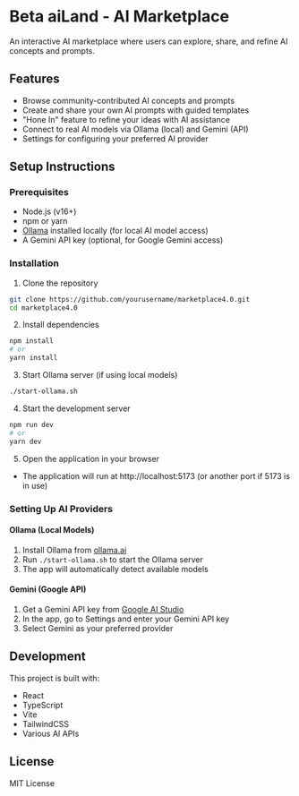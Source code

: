 # Beta aiLand - AI Marketplace

An interactive AI marketplace where users can explore, share, and refine AI concepts and prompts. 

## Features

- Browse community-contributed AI concepts and prompts
- Create and share your own AI prompts with guided templates
- "Hone In" feature to refine your ideas with AI assistance
- Connect to real AI models via Ollama (local) and Gemini (API)
- Settings for configuring your preferred AI provider

## Setup Instructions

### Prerequisites

- Node.js (v16+)
- npm or yarn
- [Ollama](https://ollama.ai/) installed locally (for local AI model access)
- A Gemini API key (optional, for Google Gemini access)

### Installation

1. Clone the repository
```bash
git clone https://github.com/yourusername/marketplace4.0.git
cd marketplace4.0
```

2. Install dependencies
```bash
npm install
# or
yarn install
```

3. Start Ollama server (if using local models)
```bash
./start-ollama.sh
```

4. Start the development server
```bash
npm run dev
# or
yarn dev
```

5. Open the application in your browser
- The application will run at http://localhost:5173 (or another port if 5173 is in use)

### Setting Up AI Providers

#### Ollama (Local Models)
1. Install Ollama from [ollama.ai](https://ollama.ai/)
2. Run `./start-ollama.sh` to start the Ollama server
3. The app will automatically detect available models

#### Gemini (Google API)
1. Get a Gemini API key from [Google AI Studio](https://ai.google.dev/)
2. In the app, go to Settings and enter your Gemini API key
3. Select Gemini as your preferred provider

## Development

This project is built with:
- React
- TypeScript
- Vite
- TailwindCSS
- Various AI APIs

## License

MIT License
